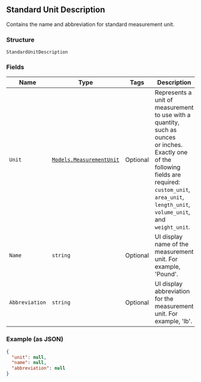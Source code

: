 ## Standard Unit Description

Contains the name and abbreviation for standard measurement unit.

### Structure

`StandardUnitDescription`

### Fields

| Name | Type | Tags | Description |
|  --- | --- | --- | --- |
| `Unit` | [`Models.MeasurementUnit`](/doc/models/measurement-unit.md) | Optional | Represents a unit of measurement to use with a quantity, such as ounces<br>or inches. Exactly one of the following fields are required: `custom_unit`,<br>`area_unit`, `length_unit`, `volume_unit`, and `weight_unit`. |
| `Name` | `string` | Optional | UI display name of the measurement unit. For example, 'Pound'. |
| `Abbreviation` | `string` | Optional | UI display abbreviation for the measurement unit. For example, 'lb'. |

### Example (as JSON)

```json
{
  "unit": null,
  "name": null,
  "abbreviation": null
}
```

